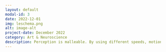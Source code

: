 ```yaml
---
layout: default
modal-id: 3
date: 2022-12-01
img: leschema.png
alt: image-alt
project-date: December 2022
category: Art & Neuroscience
description: Perception is malleable. By using different speeds, motions, and light frequencies, my piece Light Echo illustrates the illusory nature of object perception. Objects exist within a rich and complex environment, and they may look different based on the perceptual parameters applied to the object. In this piece, the invisible relationship between motion and light is brought to the realm of the physical by creating shape deformations, what I called the “light echoes” of the rotating cube, where the eponymous name of the piece comes from. <br /> <br /> The goal of my perceptual experience is to observe the cube projection, and watch how light helps construct and deconstruct the objects that we perceive. On the other side of the projection, a wireframe cube is attached to a rotating motor turning at around ~50 rpm. Moreover, a red laser line created from a laser pointer and cylindrical optic lens is reflected by a mirror octagonal prism. This laser line reflection sweeps the cube as it is itself turning onto itself. The result? Projections of deformed and contorted shapes. Can viewers figure out what the original shape was?
---
```

